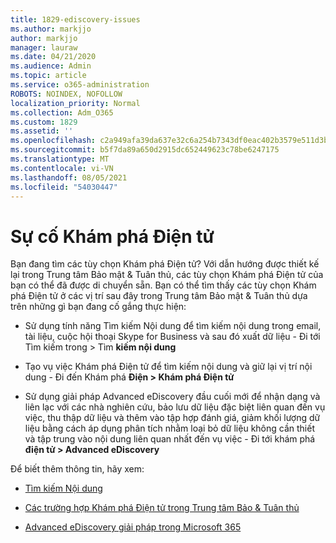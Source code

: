 ```yaml
---
title: 1829-ediscovery-issues
ms.author: markjjo
author: markjjo
manager: lauraw
ms.date: 04/21/2020
ms.audience: Admin
ms.topic: article
ms.service: o365-administration
ROBOTS: NOINDEX, NOFOLLOW
localization_priority: Normal
ms.collection: Adm_O365
ms.custom: 1829
ms.assetid: ''
ms.openlocfilehash: c2a949afa39da637e32c6a254b7343df0eac402b3579e511d3b41e13b2b00bf7
ms.sourcegitcommit: b5f7da89a650d2915dc652449623c78be6247175
ms.translationtype: MT
ms.contentlocale: vi-VN
ms.lasthandoff: 08/05/2021
ms.locfileid: "54030447"
---
```

# <a name="ediscovery-issues"></a>Sự cố Khám phá Điện tử

Bạn đang tìm các tùy chọn Khám phá Điện tử? Với dẫn hướng được thiết kế lại trong Trung tâm Bảo mật & Tuân thủ, các tùy chọn Khám phá Điện tử của bạn có thể đã được di chuyển sẵn.  Bạn có thể tìm thấy các tùy chọn Khám phá Điện tử ở các vị trí sau đây trong Trung tâm Bảo mật & Tuân thủ dựa trên những gì bạn đang cố gắng thực hiện:

- Sử dụng tính năng Tìm kiếm Nội dung để tìm kiếm nội dung trong email, tài liệu, cuộc hội thoại Skype for Business và sau đó xuất dữ liệu - Đi tới Tìm kiếm trong > Tìm **kiếm nội dung**

- Tạo vụ việc Khám phá Điện tử để tìm kiếm nội dung và giữ lại vị trí nội dung - Đi đến Khám phá **Điện > Khám phá Điện tử**

- Sử dụng giải pháp Advanced eDiscovery đầu cuối mới để nhận dạng và liên lạc với các nhà nghiên cứu, bảo lưu dữ liệu đặc biệt liên quan đến vụ việc, thu thập dữ liệu và thêm vào tập hợp đánh giá, giảm khối lượng dữ liệu bằng cách áp dụng phân tích nhằm loại bỏ dữ liệu không cần thiết và tập trung vào nội dung liên quan nhất đến vụ việc - Đi tới khám phá **điện tử > Advanced eDiscovery**

Để biết thêm thông tin, hãy xem:

- [Tìm kiếm Nội dung](https://docs.microsoft.com/microsoft-365/compliance/content-search)

- [Các trường hợp Khám phá Điện tử trong Trung tâm Bảo & Tuân thủ](https://docs.microsoft.com/microsoft-365/compliance/ediscovery-cases)

- [Advanced eDiscovery giải pháp trong Microsoft 365](https://docs.microsoft.com/microsoft-365/compliance/overview-ediscovery-20)
